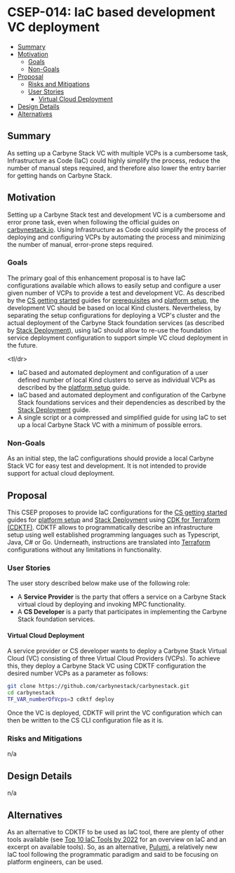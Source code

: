 # CSEP-014: IaC based development VC deployment

<!-- TOC -->

- [Summary](#summary)
- [Motivation](#motivation)
  - [Goals](#goals)
  - [Non-Goals](#non-goals)
- [Proposal](#proposal)
  - [Risks and Mitigations](#risks-and-mitigations)
  - [User Stories](#user-stories)
    - [Virtual Cloud Deployment](#virtual-cloud-deployment)
- [Design Details](#design-details)
- [Alternatives](#alternatives)

<!-- TOC -->

## Summary

As setting up a Carbyne Stack VC with multiple VCPs is a cumbersome task,
Infrastructure as Code (IaC) could highly simplify the process, reduce the
number of manual steps required, and therefore also lower the entry barrier for
getting hands on Carbyne Stack.

## Motivation

Setting up a Carbyne Stack test and development VC is a cumbersome and error
prone task, even when following the official guides on
[carbynestack.io](http://carbvynestack.io). Using Infrastructure as Code could
simplify the process of deploying and configuring VCPs by automating the process
and minimizing the number of manual, error-prone steps required.

### Goals

The primary goal of this enhancement proposal is to have IaC configurations
available which allows to easily setup and configure a user given number of VCPs
to provide a test and development VC. As described by the
[CS getting started](https://carbynestack.io/getting-started/) guides for
[prerequisites](https://carbynestack.io/getting-started/prerequisites/) and
[platform setup](https://carbynestack.io/getting-started/platform-setup/), the
development VC should be based on local Kind clusters. Nevertheless, by
separating the setup configurations for deploying a VCP's cluster and the actual
deployment of the Carbyne Stack foundation services (as described by
[Stack Deployment](https://carbynestack.io/getting-started/deployment/)), using
IaC should allow to re-use the foundation service deployment configuration to
support simple VC cloud deployment in the future.

\<tl/dr>

- IaC based and automated deployment and configuration of a user defined number
  of local Kind clusters to serve as individual VCPs as described by the
  [platform setup](https://carbynestack.io/getting-started/platform-setup/)
  guide.
- IaC based and automated deployment and configuration of the Carbyne Stack
  foundations services and their dependencies as described by the
  [Stack Deployment](https://carbynestack.io/getting-started/deployment/) guide.
- A single script or a compressed and simplified guide for using IaC to set up a
  local Carbyne Stack VC with a minimum of possible errors.

### Non-Goals

As an initial step, the IaC configurations should provide a local Carbyne Stack
VC for easy test and development. It is not intended to provide support for
actual cloud deployment.

## Proposal

This CSEP proposes to provide IaC configurations for the
[CS getting started](https://carbynestack.io/getting-started/) guides for
[platform setup](https://carbynestack.io/getting-started/platform-setup/) and
[Stack Deployment](https://carbynestack.io/getting-started/deployment/) using
[CDK for Terraform (CDKTF)](https://developer.hashicorp.com/terraform/cdktf/).
CDKTF allows to programmatically describe an infrastructure setup using well
established programming languages such as Typescript, Java, C# or Go.
Underneath, instructions are translated into
[Terraform](https://developer.hashicorp.com/terraform) configurations without
any limitations in functionality.

### User Stories

The user story described below make use of the following role:

- A **Service Provider** is the party that offers a service on a Carbyne Stack
  virtual cloud by deploying and invoking MPC functionality.
- A **CS Developer** is a party that participates in implementing the Carbyne
  Stack foundation services.

#### Virtual Cloud Deployment

A service provider or CS developer wants to deploy a Carbyne Stack Virtual Cloud
(VC) consisting of three Virtual Cloud Providers (VCPs). To achieve this, they
deploy a Carbyne Stack VC using CDKTF configuration the desired number VCPs as a
parameter as follows:

```bash
git clone https://github.com/carbynestack/carbynestack.git
cd carbynestack
TF_VAR_numberOfVcps=3 cdktf deploy
```

Once the VC is deployed, CDKTF will print the VC configuration which can then be
written to the CS CLI configuration file as it is.

### Risks and Mitigations

n/a

## Design Details

n/a

## Alternatives

As an alternative to CDKTF to be used as IaC tool, there are plenty of other
tools available (see
[Top 10 IaC Tools by 2022](https://spectralops.io/blog/top-10-infrastructure-as-code-iac-tools-to-know-in-2022/)
for an overview on IaC and an excerpt on available tools). So, as an
alternative, [Pulumi](https://www.pulumi.com/), a relatively new IaC tool
following the programmatic paradigm and said to be focusing on platform
engineers, can be used.
